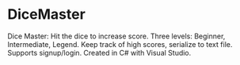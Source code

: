 # DiceMaster
Dice Master: Hit the dice to increase score. Three levels: Beginner, Intermediate, Legend. Keep track of high scores, serialize to text file. Supports signup/login. Created in C# with Visual Studio.
